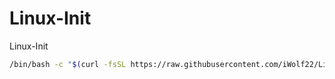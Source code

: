 # Linux-Init
Linux-Init

```bash
/bin/bash -c "$(curl -fsSL https://raw.githubusercontent.com/iWolf22/Linux-Init/main/Linux-Init.sh)"
```